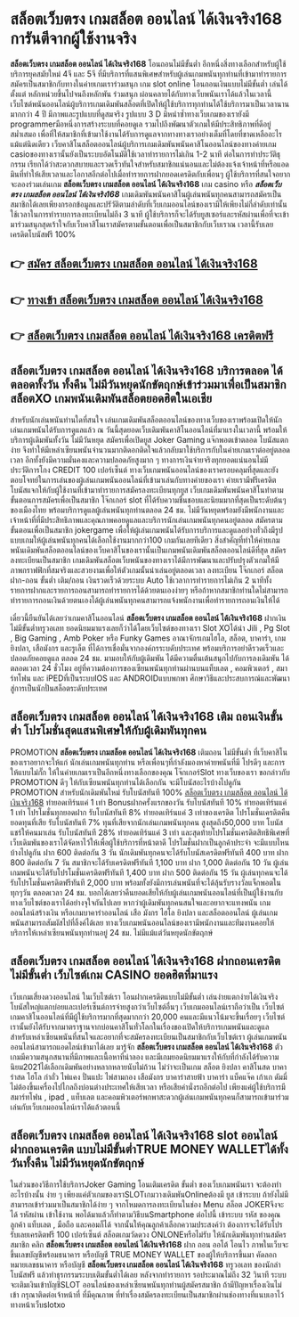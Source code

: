 # สล็อตเว็บตรง เกมสล็อต ออนไลน์ ได้เงินจริง168  การันตีจากผู้ใช้งานจริง

**สล็อตเว็บตรง เกมสล็อต ออนไลน์ ได้เงินจริง168** โอนถอนไม่มีขั้นต่ำ  อีกหนึ่งสิ่งทางเลือกสำหรับผู้ใช้บริการยุคสมัยใหม่ 4จี และ 5จี ที่มีบริการที่แสนพิเศษสำหรับผู้เล่นเกมพนันทุกท่านที่เข้ามาทำรายการสมัครเป็นสมาชิกกับทางในค่ายเกมเราร่วมสนุก เกม slot online โอนถอนเงินแบบไม่มีขั้นต่ำ เล่นได้ตั้งแต่ หลักหน่วยขึ้นไปจนถึงหลักพัน ร่วมสนุก ผ่อนคลายได้กับทางเว็บพนันเราได้แล้วในเวลานี้เว็บไซต์พนันออนไลน์ผู้บริการเกมเดิมพันสล็อตที่เปิดให้ผู้ใช้บริการทุกท่านได้ใช้บริการมาเป็นเวลานานมากกว่า 4 ปี มีภาพและรูปแบบที่ดูสมจริง รูปแบบ 3 D
มิหนำซ้ำทางเว็บเกมของเรายังมี  programmerมือหนึ่งการสร้างระบบที่คอยดูเล  รวมไปถึงพัฒนาตัวเกมให้มีประสิทธิภาพที่ดีอยู่สม่ำเสมอ เพื่อที่ให้สมาชิกที่เข้ามาใช้งานได้รับการดูแลจากทางทางเราอย่างเต็มที่โดยที่ขาดเหลืออะไรแม้แต่นิดเดียว เว็บคาสิโนสล็อตออนไลน์ผู้บริการเกมเดิมพันพนันคาสิโนออนไลน์ของทางค่ายเกม casioของทางเรานั้นยังเป็นระบบอัตโนมัติใช้เวลาทำรายการไม่เกิน 1-2 นาที ต่อในการทำประวัติธุกรรม เรียกได้ว่าสะดวกสบายและรวดเร็วทันใจสำหรับสมาชิกแน่นอนและไม่ต้องแจ้งเจ้าหน้าที่หรือแอดมินที่ทำให้เสียเวลาและโอกาสอีกต่อไปเมื่อทำรายการฝากยอดเครดิตกับเพื่อนๆ
ผู้ใช้บริการที่สนใจอยากจะลองร่วมเล่นเกม **สล็อตเว็บตรง เกมสล็อต ออนไลน์ ได้เงินจริง168** เกม casino  หรือ ***สล็อตเว็บตรง เกมสล็อต ออนไลน์ ได้เงินจริง168*** เกมเดิมพันพนันคาสิโนผู้เล่นพนันทุกคนสามารถสมัครเป็นสมาชิกได้เลยเพียงกรอกข้อมูลและปรัวัติตามลำดับที่เว็บเกมออนไลน์ของเรามีให้เพียงไม่กี่ลำดับเท่านั้น ใช้เวลาในการทำรายการลงทะเบียนไม่ถึง 3 นาที ผู้ใช้บริการก็จะได้รับยูสเซอร์และรหัสผ่านเพื่อที่จะเข้ามาร่วมสนุกสุดเร้าใจกับเว็บคาสิโนเราสมัครตามขั้นตอนเพื่อเป็นสมาชิกกับเว็บเราณ เวลานี้รับเลยเครดิตโบนัสฟรี 100%

## 👉 [สมัคร สล็อตเว็บตรง เกมสล็อต ออนไลน์ ได้เงินจริง168](https://archa888.com/)
## 👉 [ทางเข้า สล็อตเว็บตรง เกมสล็อต ออนไลน์ ได้เงินจริง168](https://archa888.com/)
## 👉 [สล็อตเว็บตรง เกมสล็อต ออนไลน์ ได้เงินจริง168 เครดิตฟรี](https://archa888.com/)

## สล็อตเว็บตรง เกมสล็อต ออนไลน์ ได้เงินจริง168 บริการตลอด ได้ตลอดทั้งวัน ทั้งคืน ไม่มีวันหยุดนักขัตฤกษ์เข้าร่วมมาเพื่อเป็นสมาชิก สล็อตXO เกมพนันเดิมพันสล็อตยอดฮิตในเอเชีย

สำหรับนักเล่นพนันท่านใดที่สนใจ เล่นเกมเดิมพันสล็อตออนไลน์ของทางเว็บของเราพร้อมเปิดให้นักเล่นเกมพนันได้รับการดูแลแล้ว ณ วันนี้สุดยอดเว็บเดิมพันคาสิโนออนไลน์ที่มาแรงในเวลานี้ พร้อมให้บริการผู้เดิมพันทั้งวัน ไม่มีวันหยุด สมัครเพื่อเปิดยูส Joker Gaming แจ๊กพอตเข้าตลอด โบนัสแตกง่าย จึงทำให้มีเหล่าเซียนพนันจำนวนมากติดอกติดใจแล้วกลับมาใช้บริการกับในค่ายเกมเราต่ออยู่ตลอดเวลา อีกทั้งยังมีความมั่นคงและความปลอดภัยสูงมาก ๆ ทางการเงินจ่ายจริงทุกยอดแน่นอนไม่มีประวัติการโกง CREDIT 100 เปอร์เซ็นต์ ทางเว็บเกมพนันออนไลน์ของเราครอบคลุมที่สุดและยังตอบโจทย์ในการเล่นของผู้เล่นเกมพนันออนไลน์ที่เข้ามาเล่นกับทางค่ายของเรา
ค่ายเรามีฟรีเครดิตโบนัสแจกให้กับผู้ใช้งานที่เข้ามาทำรายการสมัครลงทะเบียนทุกยูส เว็บเกมเดิมพันพนันคาสิโนทำตามขั้นตอนการสมัครเพื่อเป็นสมาชิก โจ๊กเกอร์ slot ที่ได้รับความชื่นชอบและนิยมมากที่สุดเป็นระดับต้นๆของเมืองไทย พร้อมบริการดูแลผู้เล่นพนันทุกท่านตลอด 24 ชม. ไม่มีวันหยุดพร้อมยังมีพนักงานและเจ้าหน้าที่ที่มีประสิทธิภาพและคุณภาพคอยดูแลและบริการนักเล่นเกมพนันทุกคนอยู่ตลอด สมัครตามขั้นตอนเพื่อเป็นสมาชิก jokergame เพื่อให้ผู้เล่นเกมพนันได้รับการบริการและดูแลอย่างทั่วถึงมีรูปแบบเกมให้ผู้เล่นพนันทุกคนได้เลือกใช้งานมากกว่า100 เกมกันเลยทีเดียว
สิ่งสำคัญที่ทำให้ค่ายเกมพนันเดิมพันสล็อตออนไลน์ของเว็บคาสิโนของเรานั้นเป็นเกมพนันเดิมพันสล็อตออนไลน์ดีที่สุด สมัครลงทะเบียนเป็นสมาชิก  เกมเดิมพันสล็อตเว็บพนันของทางเราได้มีการพัฒนาและปรับปรุงตัวเกมให้มีภาพกราฟฟิกที่สมจริงและสวยงามเพื่อให้ตัวเกมนั้นน่าเล่นอยู่ตลอดเวลา ลงทะเบียน โจ๊กเกอร์ สล็อต ฝาก-ถอน ขั้นต่ำ เติม/ถอน เงินรวดเร็วด้วยระบบ Auto ใช้เวลาการทำรายการไม่เกิน 2 นาทีทั้งรายการฝากและรายการถอนสามารถทำรายการได้ด้วยตนเองง่ายๆ หรือถ้าหากสมาชิกท่านใดไม่สามารถทำรายการถอนเงินด้วยตนเองได้ผู้เล่นพนันทุกคนสามารถแจ้งพนักงานเพื่อทำรายการถอนเงินให้ได้

เดี๋ยวนี้ยืนยันได้เลยว่าเกมคาสิโนออนไลน์ **สล็อตเว็บตรง เกมสล็อต ออนไลน์ ได้เงินจริง168** ฝากเงินไม่มีขั้นต่ำทรูวอเลท ยอดนิยมมาแรงเลยก็ว่าได้โดยเว็บไซต์ของทางเรา Slot XOได้นำ  Jili , Pg Slot , Big Gaming , Amb Poker หรือ Funky Games อาณาจักรเกมไฮโล, สล็อต, บาคาร่า, เกมยิงปลา, เสือมังกร และรูเล็ต ที่ได้การเชื่อมั่นจากองค์กรระบดับประเทศ พร้อมบริการอย่าดีรวดเร็วและปลอดภัยคอยดูแล ตลอด 24 ชม. มามอบให้กับผู้เดิมพัน ได้มีความตื่นเต้นสนุกไปกับการลงเดิมพัน ได้ ตลอดเวลา 24 ชั่วโมง อยู่ที่ความต้องการของเซียนพนันทุกท่านผ่านบนแท็บเลต , คอมพิวเตอร์ , สมาร์ทโฟน และ iPEDที่เป็นระบบIOS และ ANDROIDแบบพกพา ศึกษาวิธีและประสบการณ์และพัฒนาสู่การเป็นนักปั่นสล็อตระดับประเทศ

## สล็อตเว็บตรง เกมสล็อต ออนไลน์ ได้เงินจริง168 เติม ถอนเงินขั้นต่ำ โปรโมชั่นสุดแสนพิเศษให้กับผู้เดิมพันทุกคน

 PROMOTION  **สล็อตเว็บตรง เกมสล็อต ออนไลน์ ได้เงินจริง168** เติมถอน ไม่มีขั้นต่ำ ที่เว็บคาสิโนของเราอยากจะให้แก่  นักเล่นเกมพนันทุกท่าน หรือเพื่อนๆที่กำลังมองหาค่ายพนันที่มี โปรดีๆ และการให้แบบไม่กั๊ก ให้ในค่ายเกมเราเป็นอีกหนึ่งทางเลือกของคุณ โจ๊กเกอร์Slot ทางเว็บของเรา ขอกล่าวกับ PROMOTION ดีๆ ให้กับเซียนพนันทุกท่านได้เลือกกัน จะมีโบนัสอะไรบ้างไปดูกัน
 PROMOTION สำหรับนักเดิมพันใหม่ รับโบนัสทันที 100% [สล็อตเว็บตรง เกมสล็อต ออนไลน์ ได้เงินจริง168](https://archa888.com/) ทำยอดเทิร์นแค่ 1 เท่า
Bonusฝากครั้งแรกของวัน รับโบนัสทันที 10% ทำยอดเทิร์นแค่ 1 เท่า
โปรโมชั่นทุกยอดฝาก รับโบนัสทันที 8% ทำยอดเทิร์นแค่ 3 เท่าของเครดิต
โปรโมชั่นเครดิตคืนยอดทุนที่เสีย รับโบนัสทันที 7% ทุนที่เสียจากนักเล่นเกมพนันทุกคน สูงสุดถึง50,000 บาท
โบนัสแชร์ให้คนมาเล่น รับโบนัสทันที 28% ทำยอดเทิร์นแค่ 3 เท่า
และสุดท้ายโปรโมชั่นเครดิตสิทธิพิเศษที่เว็บเดิมพันของเราได้จัดหาไว้ให้เพื่อผู้ใช้บริการที่หน้าตาดี โปรโมชั่นฝากเป็นลูกค้าประจำ จะมีแบบไหนบ้างไปดูกัน
ฝาก 600 ติดต่อกัน 3 วัน นักเดิมพันทุกคนจะได้รับโบนัสเครดิตฟรีทันที 400 บาท
ฝาก 800 ติดต่อกัน 7 วัน สมาชิกจะได้รับเครดิตฟรีทันที 1,100 บาท
ฝาก 1,000 ติดต่อกัน 10 วัน ผู้เล่นเกมพนันจะได้รับโปรโมชั่นเครดิตฟรีทันที 1,400 บาท
ฝาก 500 ติดต่อกัน 15 วัน ผู้เล่นทุกคนจะได้รับโปรโมชั่นเครดิตฟรีทันที 2,000 บาท
พร้อมทั้งยังมีการเล่นพนันที่จะได้ลุ้นรับรางวัลแจ็กพอตในทุกๆวัน ตลอดเวลา 24 ชม. บอกได้เลยว่าคืนยอดเสียให้กับผู้เล่นเกมพนันออนไลน์ที่เป็นผู้ใช้งานกับทางเว็บไซต์ของเราได้อย่างจุใจกันไปเลย หากว่าผู้เดิมพันทุกคนสนใจและอยากจะแทงพนัน เกมออนไลน์สร้างเงิน หรือเกมบาคาร่าออนไลน์ เสือ มังกร ไฮโล ยิงปลา และสล็อตออนไลน์ ผู้เล่นเกมพนันสามารถสัมผัสไปที่ลิ้งค์ได้เลย ทางเว็บเกมพนันออนไลน์ของเรามีพนักงานและทีมงานคอยให้บริการให้เหล่าเซียนพนันทุกท่านอยู่ 24 ชม. ไม่มีแม้แต่วันหยุดนักขัตฤกษ์

## สล็อตเว็บตรง เกมสล็อต ออนไลน์ ได้เงินจริง168 ฝากถอนเครดิต ไม่มีขั้นต่ำ  เว็บไซต์เกม CASINO ยอดฮิตที่มาแรง

เว็บเกมเสี่ยงดวงออนไลน์ ในเว็บไซต์เรา โอนฝากเครดิตแบบไม่มีขั้นต่ำ เล่นง่ายแตกง่ายได้เงินจริง โบนัสใหญ่แตกบ่อยและเปอร์เซ็นต์การจ่ายสูงกว่าเว็บไซต์อื่นๆ เว็บเกมออนไลน์เราถือว่าเป็น เว็บไซต์เกมคาสิโนออนไลน์ที่มีผู้ใช้บริการมากที่สุดมากกว่า 20,000 คนและมีแนวโน้มจะขึ้นเรื่อยๆ เว็บไซต์เรานั้นยังได้รับจากมาตราฐานจากบ่อนคาสิโนทั่วโลกในเรื่องของเปิดให้บริการเกมพนันและดูแล สำหรับเหล่าเซียนพนันที่สนใจและอยากที่จะสมัครลงทะเบียนเป็นสมาชิกกับเว็บไซต์เรา ผู้เล่นเกมพนันออนไลน์สามารถแอดไลน์เข้ามาได้เลย
	มารู้จัก **สล็อตเว็บตรง เกมสล็อต ออนไลน์ ได้เงินจริง168** ตัวเกมมีความสนุกสนานที่มีภาพและเนื้อหาที่น่าลอง และมีเกมยอดนิยมมาแรงให้กับที่กำลังได้รับความนิยม2021ได้เลือกเดิมพันอย่างหลากหลายนับไม่ถ้วน  ไม่ว่าจะเป็นเกม สล็อต ยิงปลา คาสิโนสด บาคาร่าสด ไฮโล กำถั่ว ไพ่แคง ปั่นแปะ ไพ่สามกอง เสือมังกร บาคาร่าสายฟ้า บาคาร่า แบ็คแจ๊ค เก้าเก ดัมมี่ ไม่ต้องขึ้นเครื่องไปไกลถึงบ่อนต่างประเทศให้เสียเวลา หรือเสียค่านั่งรถอีกต่อไป เพียงแค่ผู้ใช้บริการมีสมาร์ทโฟน , ipad , แท็บเลต และคอมพิวเตอร์พกพาสะดวกผู้เล่นเกมพนันทุกคนก็สามารถเข้ามาร่วมเล่นกับเว็บเกมออนไลน์เราได้แล้วตอนนี้

## สล็อตเว็บตรง เกมสล็อต ออนไลน์ ได้เงินจริง168 slot ออนไลน์ฝากถอนเครดิต แบบไม่มีขั้นต่ำTRUE MONEY WALLETได้ทั้งวันทั้งคืน ไม่มีวันหยุดนักขัตฤกษ์

ในส่วนของวิธีการใช้บริการJoker Gaming โอนเติมเครดิต ขั้นต่ำ ของเว็บเกมพนันเรา จะต้องทำอะไรบ้างนั้น ง่าย ๆ เพียงแค่ตัวเกมของเราSLOTเกมวางเดิมพันOnlineต้องมี ยูส เข้าระบบ ถ้ายังไม่มีสามารถเข้าร่วมมาเป็นสมาชิกได้ง่าย ๆ จากโหมดการลงทะเบียนในช่อง Menu สล็อต JOKERจึงจะได้ รหัสผ่าน เข้าใช้งาน พอได้มาแล้วก็ทำตามวิธีบนSmartphone ต่อไปนี้
เข้าระบบ รหัส  ของคุณลูกค้า แท็บเลต , มือถือ และคอมก็ได้
จากนั้นให้คุณลูกค้าเลือกความประสงค์ว่า ต้องการจะได้รับโปร รับเลยเครดิตฟรี 100 เปอร์เซ็นต์ สล็อตเกมวัดดวง ONLONEหรือไม่รับ
ให้นักเดิมพันทุกท่านสมัครสมาชิก คลิก **สล็อตเว็บตรง เกมสล็อต ออนไลน์ ได้เงินจริง168** ฝาก ถอน ออโต้ โอนไว ภาพในเว็บจะขึ้นเลขบัญชีพร้อมธนาคาร หรือบัญชี TRUE MONEY WALLET ของผู้ให้บริการขึ้นมา
คัดลอกหมายเลขธนาคาร หรือบัญชี **สล็อตเว็บตรง เกมสล็อต ออนไลน์ ได้เงินจริง168** ทรูวอเลท ของนักล่าโบนัสฟรี แล้วทำธุรกรรมระบบเติมขั้นต่ำได้เลย
หลังจากทำรายการ รอประมาณไม่ถึง 32 วินาที ระบบจะเติมเงินเข้าบัญชีSLOT ออนไลน์ของเหล่าเซียนพนันทุกท่านผู้สมัครสมาชิก
ถ้ามีปัญหาเรื่องเงินไม่เข้า กรุณาติดต่อเจ้าหน้าที่ ที่มีคุณภาพ ที่ทำเรื่องสมัครลงทะเบียนเป็นสมาชิกผ่านช่องทางที่แนบเอาไว้ทางหน้าเว็บslotxo



